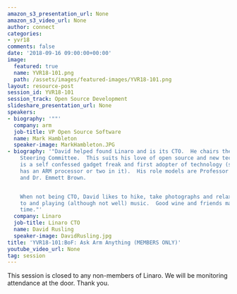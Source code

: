 ```yaml
---
amazon_s3_presentation_url: None
amazon_s3_video_url: None
author: connect
categories:
- yvr18
comments: false
date: '2018-09-16 09:00:00+00:00'
image:
  featured: true
  name: YVR18-101.png
  path: /assets/images/featured-images/YVR18-101.png
layout: resource-post
session_id: YVR18-101
session_track: Open Source Development
slideshare_presentation_url: None
speakers:
- biography: '""'
  company: arm
  job-title: VP Open Source Software
  name: Mark Hambleton
  speaker-image: MarkHambleton.JPG
- biography: '"David helped found Linaro and is its CTO.  He chairs the Technical
    Steering Committee.  This suits his love of open source and new technologies.  He
    is a self confessed gadget freak and first adopter of technology (so long as it
    has an ARM processor or two in it).  His role models are Professor Branestawm
    and Dr. Emmett Brown.


    When not being CTO, David likes to hike, take photographs and relax listening
    to and playing (although not well) music.  Good wine and friends make for a relaxing
    time."'
  company: Linaro
  job-title: Linaro CTO
  name: David Rusling
  speaker-image: DavidRusling.jpg
title: 'YVR18-101:BoF: Ask Arm Anything (MEMBERS ONLY)'
youtube_video_url: None
tag: session
---
```


This session is closed to any non-members of Linaro. We will be monitoring attendance at the door. Thank you.